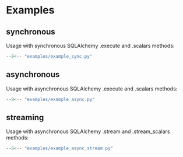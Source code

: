 # Examples

## synchronous 
Usage with synchronous SQLAlchemy .execute and .scalars methods:

```python
--8<-- "examples/example_sync.py"
```

## asynchronous 
Usage with asynchronous SQLAlchemy .execute and .scalars methods:
```python
--8<-- "examples/example_async.py"
```

## streaming
Usage with asynchronous SQLAlchemy .stream and .stream_scalars methods:

```python
--8<-- "examples/example_async_stream.py"
```